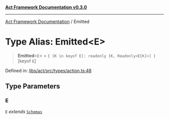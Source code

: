 [**Act Framework Documentation v0.3.0**](../README.md)

***

[Act Framework Documentation](../globals.md) / Emitted

# Type Alias: Emitted\<E\>

> **Emitted**\<`E`\> = `{ [K in keyof E]: readonly [K, Readonly<E[K]>] }`\[keyof `E`\]

Defined in: [libs/act/src/types/action.ts:48](https://github.com/Rotorsoft/act-root/blob/b40f67575d048d860d7c67a52d36c927803922d7/libs/act/src/types/action.ts#L48)

## Type Parameters

### E

`E` *extends* [`Schemas`](Schemas.md)
